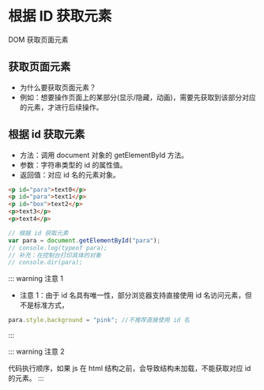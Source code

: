 # 根据 ID 获取元素

DOM 获取页面元素

## 获取页面元素

- 为什么要获取页面元素？
- 例如：想要操作页面上的某部分(显示/隐藏，动画)，需要先获取到该部分对应的元素，才进行后续操作。

## 根据 id 获取元素

- 方法：调用 document 对象的 getElementById 方法。
- 参数：字符串类型的 id 的属性值。
- 返回值：对应 id 名的元素对象。

```html
<p id="para">text0</p>
<p id="para">text1</p>
<p id="box">text2</p>
<p>text3</p>
<p>text4</p>
```

```js
// 根据 id 获取元素
var para = document.getElementById("para");
// console.log(typeof para);
// 补充：在控制台打印具体的对象
// console.dir(para);
```

::: warning 注意 1

- 注意 1：由于 id 名具有唯一性，部分浏览器支持直接使用 id 名访问元素，但不是标准方式，<Badge type="danger" text="不推荐使用" vertical="middle" />

```js
para.style.background = "pink"; //不推荐直接使用 id 名
```

:::

::: warning 注意 2

代码执行顺序，如果 js 在 html 结构之前，会导致结构未加载，不能获取对应 id 的元素。
  :::

